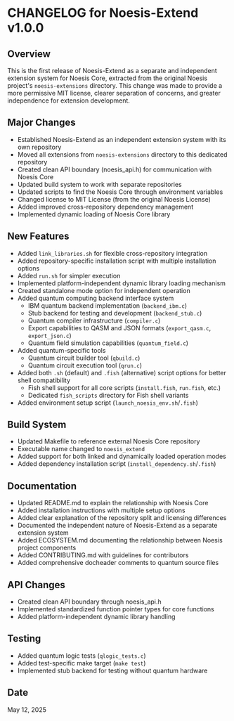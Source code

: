 # CHANGELOG for Noesis-Extend v1.0.0

## Overview
This is the first release of Noesis-Extend as a separate and independent extension system for Noesis Core, extracted from the original Noesis project's `noesis-extensions` directory. This change was made to provide a more permissive MIT license, clearer separation of concerns, and greater independence for extension development.

## Major Changes
- Established Noesis-Extend as an independent extension system with its own repository
- Moved all extensions from `noesis-extensions` directory to this dedicated repository
- Created clean API boundary (noesis_api.h) for communication with Noesis Core
- Updated build system to work with separate repositories
- Updated scripts to find the Noesis Core through environment variables
- Changed license to MIT License (from the original Noesis License)
- Added improved cross-repository dependency management
- Implemented dynamic loading of Noesis Core library

## New Features
- Added `link_libraries.sh` for flexible cross-repository integration
- Added repository-specific installation script with multiple installation options
- Added `run.sh` for simpler execution
- Implemented platform-independent dynamic library loading mechanism
- Created standalone mode option for independent operation
- Added quantum computing backend interface system
  - IBM quantum backend implementation (`backend_ibm.c`)
  - Stub backend for testing and development (`backend_stub.c`)
  - Quantum compiler infrastructure (`compiler.c`)
  - Export capabilities to QASM and JSON formats (`export_qasm.c`, `export_json.c`)
  - Quantum field simulation capabilities (`quantum_field.c`)
- Added quantum-specific tools
  - Quantum circuit builder tool (`qbuild.c`)
  - Quantum circuit execution tool (`qrun.c`) 
- Added both `.sh` (default) and `.fish` (alternative) script options for better shell compatibility
  - Fish shell support for all core scripts (`install.fish`, `run.fish`, etc.)
  - Dedicated `fish_scripts` directory for Fish shell variants
- Added environment setup script (`launch_noesis_env.sh`/`.fish`)

## Build System
- Updated Makefile to reference external Noesis Core repository
- Executable name changed to `noesis_extend`
- Added support for both linked and dynamically loaded operation modes
- Added dependency installation script (`install_dependency.sh`/`.fish`)

## Documentation
- Updated README.md to explain the relationship with Noesis Core
- Added installation instructions with multiple setup options
- Added clear explanation of the repository split and licensing differences
- Documented the independent nature of Noesis-Extend as a separate extension system
- Added ECOSYSTEM.md documenting the relationship between Noesis project components
- Added CONTRIBUTING.md with guidelines for contributors
- Added comprehensive docheader comments to quantum source files

## API Changes
- Created clean API boundary through noesis_api.h
- Implemented standardized function pointer types for core functions
- Added platform-independent dynamic library handling

## Testing
- Added quantum logic tests (`qlogic_tests.c`) 
- Added test-specific make target (`make test`)
- Implemented stub backend for testing without quantum hardware

## Date
May 12, 2025
